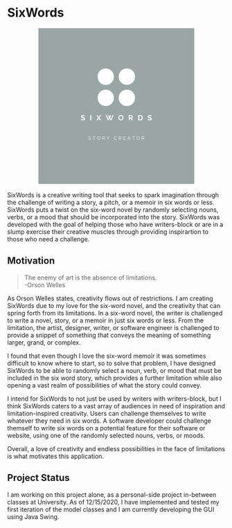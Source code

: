 # SixWords
<p align="center">
<img width="360" height = "360" src="https://github.com/zhaymore07/SixWords/blob/main/SixWords/images/SixWords.png">
  </p>

SixWords is a creative writing tool that seeks to spark imagination through the challenge of writing a story, a pitch, or a memoir in six words or less. SixWords puts a twist on the six-word novel by randomly selecting nouns, verbs, or a mood that should be incorporated into the story. SixWords was developed with the goal of helping those who have writers-block or are in a slump exercise their creative muscles through providing inspirartion to those who need a challenge.   

## Motivation
>The enemy of art is the absence of limitations.  
-Orson Welles

As Orson Welles states, creativity flows out of restrictions. I am creating SixWords due to my love for the six-word novel, and the creativity that can spring forth from its limitations. In a six-word novel, the writer is challenged to write a novel, story, or a memoir in just six words or less. From the limitation, the artist, designer, writer, or software engineer is challenged to provide a snippet of something that conveys the meaning of something larger, grand, or complex.   
  
I found that even though I love the six-word memoir it was sometimes difficult to know where to start, so to solve that problem, I have designed SixWords to be able to randomly select a noun, verb, or mood that must be included in the six word story, which provides a further limitation while also opening a vast realm of possibilities of what the story could convey.   
  
I intend for SixWords to not just be used by writers with writers-block, but I think SixWords caters to a vast array of audiences in need of inspiration and limitation-inspired creativity. Users can challenge themselves to write whatever they need in six words. A software developer could challenge themself to write six words on a potential feature for their software or website, using one of the randomly selected nouns, verbs, or moods.  
  
Overall, a love of creativity and endless possibilities in the face of limitations is what motivates this application. 

## Project Status
I am working on this project alone, as a personal-side project in-between classes at University. As of 12/15/2020, I have implemented and tested my first iteration of the model classes and I am currently developing the GUI using Java Swing.  
